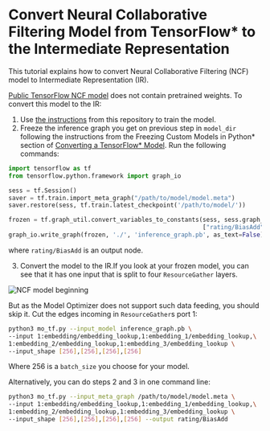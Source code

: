 # Convert Neural Collaborative Filtering Model from TensorFlow* to the Intermediate Representation

This tutorial explains how to convert Neural Collaborative Filtering (NCF) model to Intermediate Representation (IR).

[Public TensorFlow NCF model](https://github.com/tensorflow/models/tree/master/official/recommendation) does not contain
 pretrained weights. To convert this model to the IR:
 1. Use [the instructions](https://github.com/tensorflow/models/tree/master/official/recommendation#train-and-evaluate-model) from this repository to train the model. 
 2. Freeze the inference graph you get on previous step in `model_dir` following 
the instructions from the Freezing Custom Models in Python* section of 
[Converting a TensorFlow* Model](../Convert_Model_From_TensorFlow.md). 
Run the following commands:
```python
import tensorflow as tf
from tensorflow.python.framework import graph_io

sess = tf.Session()
saver = tf.train.import_meta_graph("/path/to/model/model.meta")
saver.restore(sess, tf.train.latest_checkpoint('/path/to/model/'))

frozen = tf.graph_util.convert_variables_to_constants(sess, sess.graph_def, \
                                                      ["rating/BiasAdd"])
graph_io.write_graph(frozen, './', 'inference_graph.pb', as_text=False)
```
where `rating/BiasAdd` is an output node.

 3. Convert the model to the IR.If you look at your frozen model, you can see that 
it has one input that is split to four `ResourceGather` layers.

![NCF model beginning](../../../img/NCF_start.png)

 But as the Model Optimizer does not support such data feeding, you should skip it. Cut 
the edges incoming in `ResourceGather`s port 1:
```sh
python3 mo_tf.py --input_model inference_graph.pb \
--input 1:embedding/embedding_lookup,1:embedding_1/embedding_lookup,\
1:embedding_2/embedding_lookup,1:embedding_3/embedding_lookup \
--input_shape [256],[256],[256],[256]
```
Where 256 is a `batch_size` you choose for your model.

Alternatively, you can do steps 2 and 3 in one command line:
```sh
python3 mo_tf.py --input_meta_graph /path/to/model/model.meta \
--input 1:embedding/embedding_lookup,1:embedding_1/embedding_lookup,\
1:embedding_2/embedding_lookup,1:embedding_3/embedding_lookup \
--input_shape [256],[256],[256],[256] --output rating/BiasAdd
```

